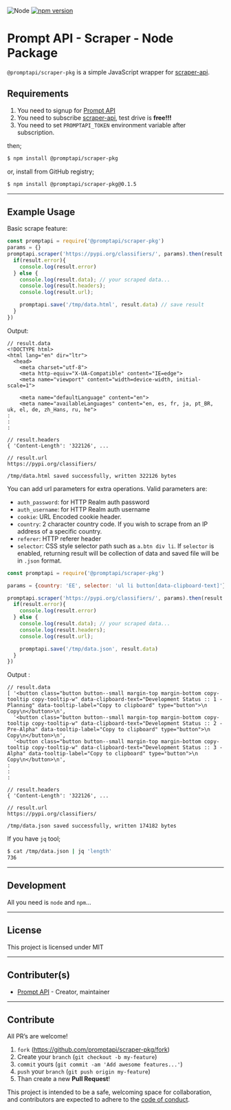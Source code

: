 ![Node](https://img.shields.io/badge/node-14.9.0-green.svg)
[![npm version](https://badge.fury.io/js/%40promptapi%2Fscraper-pkg.svg)](https://badge.fury.io/js/%40promptapi%2Fscraper-pkg)

# Prompt API - Scraper - Node Package

`@promptapi/scraper-pkg` is a simple JavaScript wrapper for [scraper-api][scraper-api].

## Requirements

1. You need to signup for [Prompt API][promptapi-signup]
1. You need to subscribe [scraper-api][scraper-api], test drive is **free!!!**
1. You need to set `PROMPTAPI_TOKEN` environment variable after subscription.

then;

```bash
$ npm install @promptapi/scraper-pkg
```

or, install from GitHub registry;

```bash
$ npm install @promptapi/scraper-pkg@0.1.5
```

---

## Example Usage

Basic scrape feature:

```javascript
const promptapi = require('@promptapi/scraper-pkg')
params = {}
promptapi.scraper('https://pypi.org/classifiers/', params).then(result => {
  if(result.error){
    console.log(result.error)
  } else {
    console.log(result.data); // your scraped data...
    console.log(result.headers);
    console.log(result.url);

    promptapi.save('/tmp/data.html', result.data) // save result
  }
})
```

Output:

    // result.data
    <!DOCTYPE html>
    <html lang="en" dir="ltr">
      <head>
        <meta charset="utf-8">
        <meta http-equiv="X-UA-Compatible" content="IE=edge">
        <meta name="viewport" content="width=device-width, initial-scale=1">
        
        <meta name="defaultLanguage" content="en">
        <meta name="availableLanguages" content="en, es, fr, ja, pt_BR, uk, el, de, zh_Hans, ru, he">
    :
    :
    :
    
    // result.headers
    { 'Content-Length': '322126', ...
    
    // result.url
    https://pypi.org/classifiers/
    
    /tmp/data.html saved successfully, written 322126 bytes

You can add url parameters for extra operations. Valid parameters are:

- `auth_password`: for HTTP Realm auth password
- `auth_username`: for HTTP Realm auth username
- `cookie`: URL Encoded cookie header.
- `country`: 2 character country code. If you wish to scrape from an IP address of a specific country.
- `referer`: HTTP referer header
- `selector`: CSS style selector path such as `a.btn div li`. If `selector` is
  enabled, returning result will be collection of data and saved file will be
  in `.json` format.

```javascript
const promptapi = require('@promptapi/scraper-pkg')

params = {country: 'EE', selector: 'ul li button[data-clipboard-text]'}

promptapi.scraper('https://pypi.org/classifiers/', params).then(result => {
  if(result.error){
    console.log(result.error)
  } else {
    console.log(result.data); // your scraped data...
    console.log(result.headers);
    console.log(result.url);

    promptapi.save('/tmp/data.json', result.data)
  }
})
```

Output :

    // result.data
    [ '<button class="button button--small margin-top margin-bottom copy-tooltip copy-tooltip-w" data-clipboard-text="Development Status :: 1 - Planning" data-tooltip-label="Copy to clipboard" type="button">\n Copy\n</button>\n',
      '<button class="button button--small margin-top margin-bottom copy-tooltip copy-tooltip-w" data-clipboard-text="Development Status :: 2 - Pre-Alpha" data-tooltip-label="Copy to clipboard" type="button">\n Copy\n</button>\n',
      '<button class="button button--small margin-top margin-bottom copy-tooltip copy-tooltip-w" data-clipboard-text="Development Status :: 3 - Alpha" data-tooltip-label="Copy to clipboard" type="button">\n Copy\n</button>\n',
    :
    :
    :
    
    // result.headers
    { 'Content-Length': '322126', ...
    
    // result.url
    https://pypi.org/classifiers/
    
    /tmp/data.json saved successfully, written 174182 bytes

If you have `jq` tool;

```bash
$ cat /tmp/data.json | jq 'length'
736
```

---

## Development

All you need is `node` and `npm`...

---

## License

This project is licensed under MIT

---

## Contributer(s)

* [Prompt API](https://github.com/promptapi) - Creator, maintainer

---

## Contribute

All PR’s are welcome!

1. `fork` (https://github.com/promptapi/scraper-pkg/fork)
1. Create your `branch` (`git checkout -b my-feature`)
1. `commit` yours (`git commit -am 'Add awesome features...'`)
1. `push` your `branch` (`git push origin my-feature`)
1. Than create a new **Pull Request**!

This project is intended to be a safe,
welcoming space for collaboration, and contributors are expected to adhere to
the [code of conduct][coc].

[promptapi-signup]: https://promptapi.com/#signup-form
[scraper-api]:      https://promptapi.com/marketplace/description/scraper-api
[coc]:              https://github.com/promptapi/scraper-pkg/blob/main/CODE_OF_CONDUCT.md